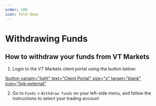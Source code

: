 ```yaml
---
order: 100
icon: fold-down
---
```



# Withdrawing Funds

## How to withdraw your funds from VT Markets

1. Login to the VT Markets client portal using the button below:

[!button variant="light" text="Client Portal" size="s" target="blank" icon="link-external"](https://myaccount.vtmarkets.com)

2. Go to `Funds` > `Withdraw funds` on your left-side menu, and follow the instructions to select your trading account
